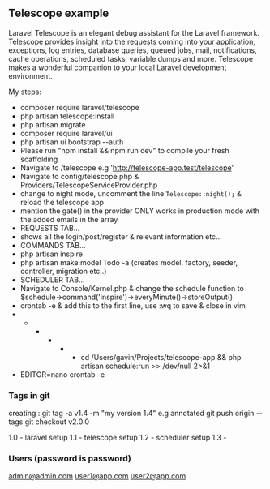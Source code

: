 ## Telescope example
Laravel Telescope is an elegant debug assistant for the Laravel framework. Telescope provides insight into the requests coming into your application, exceptions, log entries, database queries, queued jobs, mail, notifications, cache operations, scheduled tasks, variable dumps and more. Telescope makes a wonderful companion to your local Laravel development environment.

My steps:
- composer require laravel/telescope
- php artisan telescope:install
- php artisan migrate
- composer require laravel/ui
- php artisan ui bootstrap --auth
- Please run "npm install && npm run dev" to compile your fresh scaffolding
- Navigate to <yourapp>/telescope e.g 'http://telescope-app.test/telescope'
- Navigate to config/telescope.php & Providers/TelescopeServiceProvider.php
- change to night mode, uncomment the line `Telescope::night();` & reload the telescope app
- mention the gate() in the provider ONLY works in production mode with the added emails in the array
- REQUESTS TAB... 
- shows all the login/post/register & relevant information etc...
- COMMANDS TAB...
- php artisan inspire
- php artisan make:model Todo -a (creates model, factory, seeder, controller, migration etc..)
- SCHEDULER TAB...
- Navigate to Console/Kernel.php & change the schedule function to $schedule->command('inspire')->everyMinute()->storeOutput()
- crontab -e & add this to the first line, use :wq to save & close in vim
- * * * * * cd /Users/gavin/Projects/telescope-app && php artisan schedule:run >> /dev/null 2>&1 
- EDITOR=nano crontab -e



### Tags in git
creating :
git tag -a v1.4 -m "my version 1.4" e.g annotated
git push origin --tags
git checkout v2.0.0

1.0 - laravel setup
1.1 - telescope setup
1.2 - scheduler setup
1.3 - 

### Users (password is password)
admin@admin.com
user1@app.com
user2@app.com